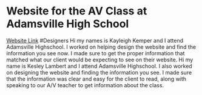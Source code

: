 # Website for the AV Class at Adamsville High School

[Website Link](https://metype-devcat.github.io/DevCatSite/)
#Designers
Hi my names is Kayleigh Kemper and I attend Adamsville Highschool. I worked on helping design the website and find the information you see now. I made sure to get the proper information that matched what our client would be expecting to see on their website. 
Hi my name is Kesley Lambert and I attend Adamsville Highschool. I also worked on designing the website and finding the information you see. I made sure that the information was clear and easy for the client to read, along with speaking to our A/V teacher to get information about the class. 
